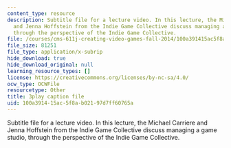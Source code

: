 ```yaml
---
content_type: resource
description: Subtitle file for a lecture video. In this lecture, the Michael Carriere
  and Jenna Hoffstein from the Indie Game Collective discuss managing a game studio,
  through the perspective of the Indie Game Collective.
file: /courses/cms-611j-creating-video-games-fall-2014/100a391415ac5f8ab02197d7ff60765a_knqdOcWTM.vtt
file_size: 81251
file_type: application/x-subrip
hide_download: true
hide_download_original: null
learning_resource_types: []
license: https://creativecommons.org/licenses/by-nc-sa/4.0/
ocw_type: OCWFile
resourcetype: Other
title: 3play caption file
uid: 100a3914-15ac-5f8a-b021-97d7ff60765a
---
```

Subtitle file for a lecture video. In this lecture, the Michael Carriere and Jenna Hoffstein from the Indie Game Collective discuss managing a game studio, through the perspective of the Indie Game Collective.